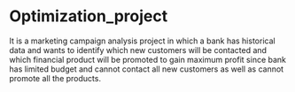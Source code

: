 # Optimization_project
It is a marketing campaign analysis project in which a bank has historical data and wants to identify which new customers will be contacted and which financial product will be promoted to gain maximum profit since bank has limited budget and cannot contact all new customers as well as cannot promote all the products.
